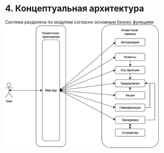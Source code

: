 # 4. Концептуальная архитектура
Система разделена по модулям  согласно основным бизнес функциям
![Схема архитектуры](images/architecture.png)
